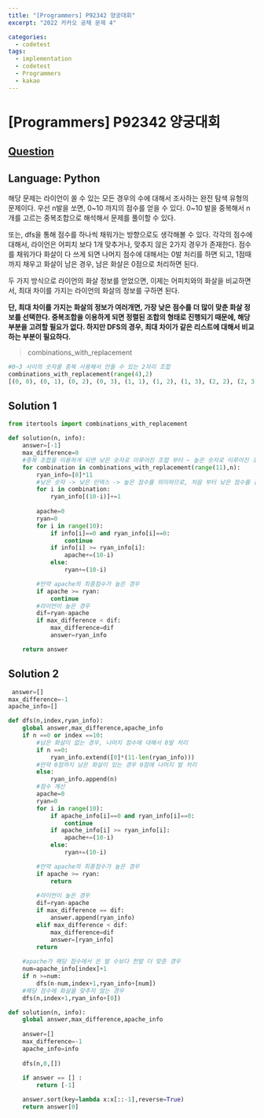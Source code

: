 ```yaml
---
title: "[Programmers] P92342 양궁대회"
excerpt: "2022 카카오 공채 문제 4"

categories:
  - codetest
tags:
  - implementation
  - codetest
  - Programmers
  - kakao
---
```

# [Programmers] P92342 양궁대회
## [Question](https://school.programmers.co.kr/learn/courses/30/lessons/92342)
## Language: Python

해당 문제는 라이언이 쏠 수 있는 모든 경우의 수에 대해서 조사하는 완전 탐색 유형의 문제이다.
우선 n발을 쏘면, 0~10 까지의 점수를 얻을 수 있다. 
0~10 발을 중복해서 n개를 고르는 중복조합으로 해석해서 문제를 풀이할 수 있다.

또는, dfs을 통해 점수를 하나씩 채워가는 방향으로도 생각해볼 수 있다.
각각의 점수에 대해서, 라이언은 어피치 보다 1개 맞추거나, 맞추지 않은 2가지 경우가 존재한다.
점수를 채워가다 화살이 다 쓰게 되면 나머지 점수에 대해서는 0발 처리를 하면 되고, 1점때까지 채우고 화살이 남은 경우, 남은 화살은 0점으로 처리하면 된다.

두 가지 방식으로 라이언의 화살 정보를 얻었으면, 이제는 어피치와의 화살을 비교하면서, 최대 차이를 가지는 라이언의 화살의 정보를 구하면 된다.

**단, 최대 차이를 가지는 화살의 정보가 여러개면, 가장 낮은 점수를 더 많이 맞춘 화살 정보를 선택한다. 중복조합을 이용하게 되면 정렬된 조합의 형태로 진행되기 때문에, 해당 부분을 고려할 필요가 없다. 하지만 DFS의 경우, 최대 차이가 같은 리스트에 대해서 비교하는 부분이 필요하다.**

> combinations_with_replacement

```python
#0~3 사이의 숫자를 중복 사용해서 만들 수 있는 2자리 조합
combinations_with_replacement(range(4),2)
[(0, 0), (0, 1), (0, 2), (0, 3), (1, 1), (1, 2), (1, 3), (2, 2), (2, 3), (3, 3)]
```

## Solution 1

```python
from itertools import combinations_with_replacement

def solution(n, info):
    answer=[-1]
    max_difference=0
    #중복 조합을 이용하게 되면 낮은 숫자로 이루어진 조합 부터 ~ 높은 숫자로 이루어진 조합까지 정렬된 상태로 반환된다.
    for combination in combinations_with_replacement(range(11),n):
        ryan_info=[0]*11
        #낮은 숫자 -> 낮은 인덱스 -> 높은 점수를 의미하므로, 처음 부터 낮은 점수를 검사하는 방향으로 진행하게 되면 저절로 최대차이를 가지는 리스트가 낮은 점수가 많은 리스트가 되게 된다.
        for i in combination:
            ryan_info[(10-i)]+=1
        
        apache=0
        ryan=0
        for i in range(10):
            if info[i]==0 and ryan_info[i]==0:
                continue
            if info[i] >= ryan_info[i]:
                apache+=(10-i)
            else:
                ryan+=(10-i)

        #만약 apache의 최종점수가 높은 경우
        if apache >= ryan:
            continue
        #라이언이 높은 경우
        dif=ryan-apache
        if max_difference < dif:            
            max_difference=dif
            answer=ryan_info

    return answer
```

## Solution 2

```python
 answer=[]
max_difference=-1
apache_info=[]

def dfs(n,index,ryan_info):
    global answer,max_difference,apache_info
    if n ==0 or index ==10:     
        #남은 화살이 없는 경우, 나머지 점수에 대해서 0발 처리
        if n ==0:
            ryan_info.extend([0]*(11-len(ryan_info)))
        #만약 0점까지 남은 화살이 있는 경우 0점에 나머지 발 처리
        else:
            ryan_info.append(n)
        #점수 계산
        apache=0
        ryan=0
        for i in range(10):
            if apache_info[i]==0 and ryan_info[i]==0:
                continue
            if apache_info[i] >= ryan_info[i]:
                apache+=(10-i)
            else:
                ryan+=(10-i)

        #만약 apache의 최종점수가 높은 경우
        if apache >= ryan:
            return
        
        #라이언이 높은 경우
        dif=ryan-apache
        if max_difference == dif:
            answer.append(ryan_info)
        elif max_difference < dif:
            max_difference=dif
            answer=[ryan_info] 
        return
    
    #apache가 해당 점수에서 쏜 발 수보다 한발 더 맞춘 경우
    num=apache_info[index]+1
    if n >=num:
        dfs(n-num,index+1,ryan_info+[num])
    #해당 점수에 화살을 맞추지 않는 경우
    dfs(n,index+1,ryan_info+[0])

def solution(n, info):
    global answer,max_difference,apache_info
    
    answer=[]
    max_difference=-1
    apache_info=info
    
    dfs(n,0,[])
    
    if answer == [] :
        return [-1]

    answer.sort(key=lambda x:x[::-1],reverse=True)
    return answer[0]
```

